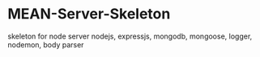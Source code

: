 # MEAN-Server-Skeleton
skeleton for node server nodejs, expressjs, mongodb, mongoose, logger, nodemon, body parser
